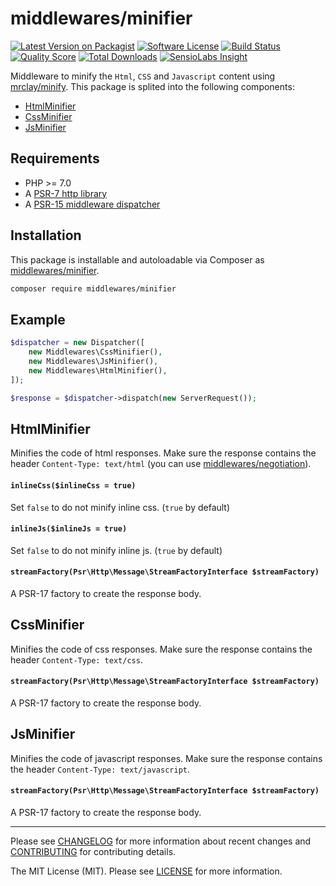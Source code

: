 # middlewares/minifier

[![Latest Version on Packagist][ico-version]][link-packagist]
[![Software License][ico-license]](LICENSE)
[![Build Status][ico-travis]][link-travis]
[![Quality Score][ico-scrutinizer]][link-scrutinizer]
[![Total Downloads][ico-downloads]][link-downloads]
[![SensioLabs Insight][ico-sensiolabs]][link-sensiolabs]

Middleware to minify the `Html`, `CSS` and `Javascript` content using [mrclay/minify](https://github.com/mrclay/minify). This package is splited into the following components:

* [HtmlMinifier](#htmlminifier)
* [CssMinifier](#cssminifier)
* [JsMinifier](#jsminifier)

## Requirements

* PHP >= 7.0
* A [PSR-7 http library](https://github.com/middlewares/awesome-psr15-middlewares#psr-7-implementations)
* A [PSR-15 middleware dispatcher](https://github.com/middlewares/awesome-psr15-middlewares#dispatcher)

## Installation

This package is installable and autoloadable via Composer as [middlewares/minifier](https://packagist.org/packages/middlewares/minifier).

```sh
composer require middlewares/minifier
```

## Example

```php
$dispatcher = new Dispatcher([
    new Middlewares\CssMinifier(),
    new Middlewares\JsMinifier(),
    new Middlewares\HtmlMinifier(),
]);

$response = $dispatcher->dispatch(new ServerRequest());
```

## HtmlMinifier

Minifies the code of html responses. Make sure the response contains the header `Content-Type: text/html` (you can use [middlewares/negotiation](https://github.com/middlewares/negotiation)).

#### `inlineCss($inlineCss = true)`

Set `false` to do not minify inline css. (`true` by default)

#### `inlineJs($inlineJs = true)`

Set `false` to do not minify inline js. (`true` by default)

#### `streamFactory(Psr\Http\Message\StreamFactoryInterface $streamFactory)`

A PSR-17 factory to create the response body.

## CssMinifier

Minifies the code of css responses. Make sure the response contains the header `Content-Type: text/css`.

#### `streamFactory(Psr\Http\Message\StreamFactoryInterface $streamFactory)`

A PSR-17 factory to create the response body.

## JsMinifier

Minifies the code of javascript responses. Make sure the response contains the header `Content-Type: text/javascript`.

#### `streamFactory(Psr\Http\Message\StreamFactoryInterface $streamFactory)`

A PSR-17 factory to create the response body.

---

Please see [CHANGELOG](CHANGELOG.md) for more information about recent changes and [CONTRIBUTING](CONTRIBUTING.md) for contributing details.

The MIT License (MIT). Please see [LICENSE](LICENSE) for more information.

[ico-version]: https://img.shields.io/packagist/v/middlewares/minifier.svg?style=flat-square
[ico-license]: https://img.shields.io/badge/license-MIT-brightgreen.svg?style=flat-square
[ico-travis]: https://img.shields.io/travis/middlewares/minifier/master.svg?style=flat-square
[ico-scrutinizer]: https://img.shields.io/scrutinizer/g/middlewares/minifier.svg?style=flat-square
[ico-downloads]: https://img.shields.io/packagist/dt/middlewares/minifier.svg?style=flat-square
[ico-sensiolabs]: https://img.shields.io/sensiolabs/i/c7fc5c99-df24-488a-8142-ce1c9b631b97.svg?style=flat-square

[link-packagist]: https://packagist.org/packages/middlewares/minifier
[link-travis]: https://travis-ci.org/middlewares/minifier
[link-scrutinizer]: https://scrutinizer-ci.com/g/middlewares/minifier
[link-downloads]: https://packagist.org/packages/middlewares/minifier
[link-sensiolabs]: https://insight.sensiolabs.com/projects/c7fc5c99-df24-488a-8142-ce1c9b631b97
